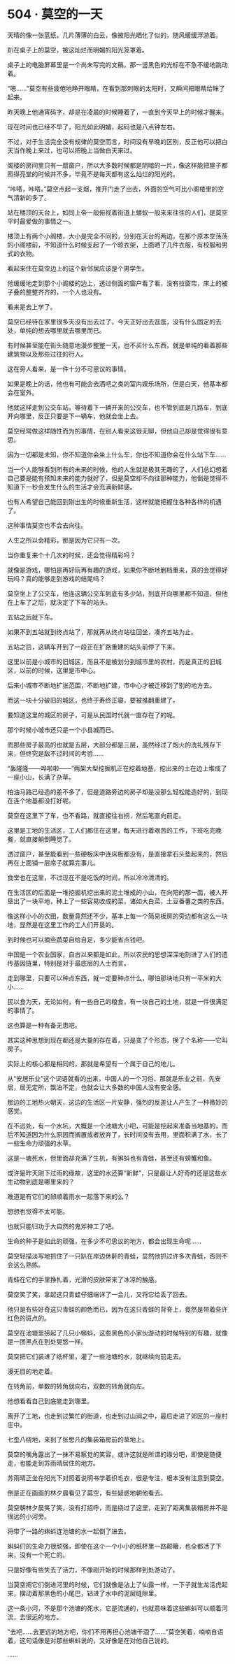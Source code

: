 # 504 · 莫空的一天

天晴的像一张蓝纸，几片薄薄的白云，像被阳光晒化了似的，随风缓缓浮游着。

趴在桌子上的莫空，被这灿烂而明媚的阳光笼罩着。

桌子上的电脑屏幕里是一个尚未写完的文稿，那一竖黑色的光标在不急不缓地跳动着。

“嗯……”莫空有些疲倦地睁开眼睛，在看到那刺眼的太阳时，又瞬间把眼睛给眯了起来。

昨天晚上他通宵码字，却是在凌晨的时候睡着了，一直到今天早上的时候才醒来。

现在时间也已经不早了，阳光如此明媚，起码也是八点钟左右。

不过，对于生活完全没有规律的莫空而言，时间没有早晚的区别，反正他可以把白天当作晚上来过，也可以把晚上当做白天来过。

阁楼的房间里只有一扇窗户，所以大多数时候都是阴暗的一片，像这样能把屋子都照得亮堂的时候并不多，毕竟不是每天都有这么灿烂的阳光的。

“咔嗒，咔嗒。”莫空点起一支烟，推开门走了出去，外面的空气可比小阁楼里的空气清新的多了。

站在楼顶的天台上，如同上帝一般俯视着街道上蝼蚁一般来来往往的人们，是莫空平时最爱做的事情之一。

楼顶上有两个小阁楼，大小是完全不同的，分别在天台的两边，在那个原本空荡荡的小阁楼前，不知道什么时候支起了一个晾衣架，上面晒了几件衣服，有校服和男式的衣物。

看起来住在莫空边上的这个新邻居应该是个男学生。

他缓缓地走到那个小阁楼的边上，透过侧面的窗户看了看，没有拉窗帘，床上的被子叠的整整齐齐的，一个人也没有。

看来是去上学了。

莫空已经待在家里很多天没有出去过了，今天正好出去逛逛，没有什么固定的去处，单纯的想去哪里就去哪里而已。

有时候甚至能在街头随意地漫步整整一天，也不买什么东西，就是单纯的看着那些建筑物以及那些过往的行人。

这在旁人看来，是一件十分不可思议的事情。

如果是晚上的话，他也有可能会去酒吧之类的室内娱乐场所，但是白天，他基本都会在室外。

他就这样走到公交车站，等待着下一辆开来的公交车，也不管到底是几路车，到底开向哪里，反正只要是下一辆车，他就会坐上去。

莫空经常做这样随性而为的事情，在别人看来这很无聊，但他自己却是觉得很有意思。

因为一切都是未知，你不知道你会坐上什么车，你也不知道你会在什么站下车……

当一个人能够看到所有的未来的时候，他的人生就是极其无趣的了，人们总幻想着自己要是能有预知未来的能力就好了，但是莫空却不向往那种能力，他倒是觉得不知道下一秒会发生什么的生活才会充满新鲜感。

也有人希望自己能回到刚出生的时候重新生活，这样就能把握住各种各样的机遇了。

这种事情莫空也不会去向往。

人生之所以会精彩，那是因为它只有一次。

当你重复来个十几次的时候，还会觉得精彩吗？

就像是游戏，哪怕是再好玩再有趣的游戏，如果你不断地删档重来，真的会觉得好玩吗？真的能够走到游戏的结尾吗？

莫空坐上了公交车，他连这辆公交车到底有多少站，到底开向哪里都不知道，但他在上车了之后，就决定了下车的站头。

五站之后就下车。

如果不到五站就到终点站了，那就再从终点站往回坐，凑齐五站为止。

五站之后，这辆车开到了一段正在扩路重建的站头前停了下来。

这里以前是小城市的旧城区，而且不是被划分到城市里的农村，而是真正的旧城区，以前的时候，这里是市中心。

后来小城市不断地扩张范围，不断地扩建，市中心才被迁移到了别的地方去。

而这一块十分破旧的城区，也终于寿终正寝，要被推翻重建了。

要知道这里的城区的房子，可是从民国时代就一直存在了的呢。

那个时候小城市还只是一个小县城而已。

而那些房子最高的也就是五层，大部分都是三层，虽然经过了炮火的洗礼残存下来，但终究是敌不过时间的考验……

“轰隆隆——哗啦啦——”两架大型挖掘机正在挖着地基，挖出来的土在边上堆成了一座小山，长满了杂草。

柏油马路已经造的差不多了，但是道路旁边的房子却是没那么轻松能造好的，到现在连个地基都没打好呢。

莫空在这里下了车，也不看路，就直接往右拐，然后笔直向前走。

这里是工地的生活区，工人们都住在这里，每天进行着艰苦的工作，下班吃完晚餐，就直接躺倒睡觉了。

透过窗户，甚至能看到一些硬板床中连床板都没有，是直接拿石头垫起来的，然后再在上面铺一层席子就算完事儿。

食堂也在这里，不过现在不是吃饭的时间，所以冷冷清清的。

在生活区的后面是一堆挖掘机挖出来的泥土堆成的小山，在向阳的那一面，被人开垦出了一块平地，种上了一些容易收成的菜，诸如大白菜，土豆番薯之类的东西。

像这样小小的农田，数量竟然还不少，基本上每一个简易板房的旁边都有这么一块地，显然是在这里工作的工人们开垦的。

到时候也可以摘些蔬菜自给自足，多少能省点钱吧。

中国是一个农业国家，自古以来都是如此，所以农民的思想深深地刻进了人们的遗传基因链里，特别是对于最底层的人士而言。

走到哪里，只要可以种点东西，就一定要种点什么，哪怕那块地只有一平米的大小……

民以食为天，无论如何，有一些自己的粮食，有一块自己的土地，就是一件很满足的事情了。

这也算是一种有备无患吧。

其实这种思想到现在都还是大量的存在着，只是变了个形态，换了个名称——它叫房子。

实际上的核心都是相同的，那就是希望有一个属于自己的地儿。

从“安居乐业”这个词语就看的出来，中国人的一个习俗，那就是乐业之前，先安居，居无定所，飘泊不定，也就会让大多数的中国人没有安全感。

那边的工地热火朝天，这边的生活区一片安静，强烈的反差让人产生了一种微妙的感觉。

在不远处，有一个水坑，大概是一个池塘大小吧，可能是挖起来准备当地基的，而后不知道因为什么原因而搁置或者放弃了，长时间没有去用，里面积满了水，长了一些生命力顽强的水草。

这是一塘死水，但里面却充满了生机，有蝌蚪也有青蛙，甚至还有螃蟹和鱼。

或许是昨天刚下过雨的缘故，这里的水还算“新鲜”，只是最让人好奇的还是这些水生动物到底是哪里来的？

难道是有它们的卵顺着雨水一起落下来的么？

想想也觉得不太可能。

也就只能归功于大自然的鬼斧神工了吧。

生命的种子是如此的顽强，在多少不可思议的地方，都会出现生命呢……

莫空轻描淡写地抓住了一只趴在岸边休鼾的青蛙，显然他抓过许多次青蛙，否则不会这么熟练。

青蛙在它的手里挣扎着，光滑的皮肤带来了冰凉的触感。

莫空笑了笑，拿起这只青蛙仔细端详了一会儿，又将它给丢了回去。

他只是有些好奇这只青蛙的颜色而已，因为在这只青蛙的背脊上，竟然是带着些许红色的斑点的。

莫空在池塘里捞起了几只小蝌蚪，这些黑色的小家伙游动的时候特别的有趣，就像是一团黑点在到处晃悠一样。

莫空把它们装进了纸杯里，灌了一些池塘的水，就继续向前走去。

漫无目的地走着。

在转角前，单数的转角就向右，双数的转角就向左。

他想看看自己到底能走到哪里。

离开了工地，也走到过繁忙的街道，也走到过山涧之中，最后走进了郊区的一座村庄中。

七歪八绕地，来到了张思凡的集装箱房前的草地上。

莫空的嘴角露出了一抹不易察觉的笑容，或许这就是所谓的缘分吧，即使是随便走，也能走到苏雨晴居住的地方。

苏雨晴正坐在阳光下对照着说明书学着织毛衣，很是专注，根本没有注意到莫空。

倒是正在画画的林夕晨看见了莫空，有些疑惑地朝他看去。

莫空朝林夕晨笑了笑，没有打招呼，而是绕过了这里，走到了距离集装箱房并不是很远的小河旁。

将带了一路的蝌蚪连池塘的水一起倒了进去。

蝌蚪们的生命力很顽强，即使在这个一个小小的纸杯里一路颠簸，也全都活了下来，没有一个死亡的。

只是好像有些失去了活力，不像刚开始的时候那样到处游动了。

当莫空把它们倒进河里的时候，它们就像是沾上了仙露一样，一下子就生龙活虎起来，摆动着那黑色的小尾巴，钻进了水中的泥层缝隙里。

这一条小河，不是那个池塘的死水，它是流通的，也就意味着这些蝌蚪可以顺着河流，去很远的地方。

“去吧……去更远的地方吧，你们不用再担心池塘干涸了……”莫空笑着，喃喃自语着，这句话像是对那些蝌蚪说的，又好像是在对他自己说的。

……
